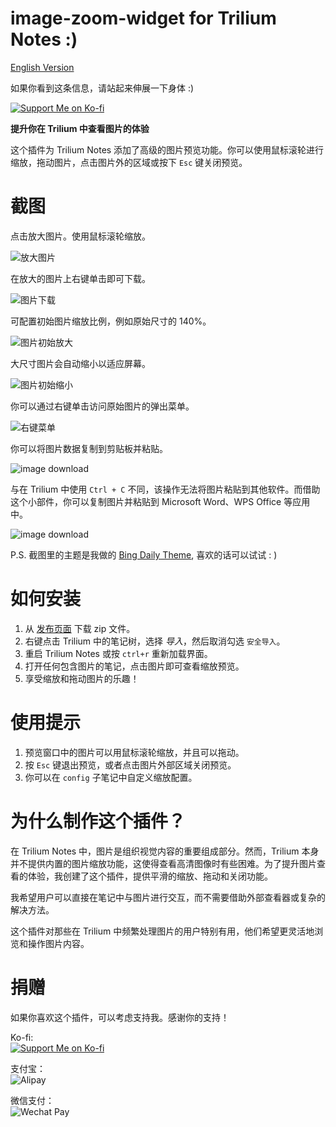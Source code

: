 # image-zoom-widget for Trilium Notes :)

[English Version](README.md)

如果你看到这条信息，请站起来伸展一下身体 :)

[![Support Me on Ko-fi](https://ko-fi.com/img/githubbutton_sm.svg)](https://ko-fi.com/nriver)

**提升你在 Trilium 中查看图片的体验**

这个插件为 Trilium Notes 添加了高级的图片预览功能。你可以使用鼠标滚轮进行缩放，拖动图片，点击图片外的区域或按下 `Esc` 键关闭预览。

# 截图

点击放大图片。使用鼠标滚轮缩放。

![放大图片](docs/image-zoom.webp)

在放大的图片上右键单击即可下载。

![图片下载](docs/image-download.webp)

可配置初始图片缩放比例，例如原始尺寸的 140%。  

![图片初始放大](docs/initial-zoom-in.webp)  

大尺寸图片会自动缩小以适应屏幕。  

![图片初始缩小](docs/initial-zoom-out.webp)  

你可以通过右键单击访问原始图片的弹出菜单。  

![右键菜单](docs/right-click-popup.webp)  

你可以将图片数据复制到剪贴板并粘贴。  

![image download](docs/copy-image.webp)  

与在 Trilium 中使用 `Ctrl + C` 不同，该操作无法将图片粘贴到其他软件。而借助这个小部件，你可以复制图片并粘贴到 Microsoft Word、WPS Office 等应用中。  

![image download](docs/copy-image-to-word.webp)

P.S. 截图里的主题是我做的 [Bing Daily Theme](https://github.com/Nriver/bing-daily-theme), 喜欢的话可以试试 : )

# 如何安装

1. 从 [发布页面](https://github.com/Nriver/image-zoom-widget/releases) 下载 zip 文件。
2. 右键点击 Trilium 中的笔记树，选择 *导入*，然后取消勾选 `安全导入`。
3. 重启 Trilium Notes 或按 `ctrl+r` 重新加载界面。
4. 打开任何包含图片的笔记，点击图片即可查看缩放预览。
5. 享受缩放和拖动图片的乐趣！

# 使用提示

1. 预览窗口中的图片可以用鼠标滚轮缩放，并且可以拖动。
2. 按 `Esc` 键退出预览，或者点击图片外部区域关闭预览。
3. 你可以在 `config` 子笔记中自定义缩放配置。

# 为什么制作这个插件？

在 Trilium Notes 中，图片是组织视觉内容的重要组成部分。然而，Trilium 本身并不提供内置的图片缩放功能，这使得查看高清图像时有些困难。为了提升图片查看的体验，我创建了这个插件，提供平滑的缩放、拖动和关闭功能。

我希望用户可以直接在笔记中与图片进行交互，而不需要借助外部查看器或复杂的解决方法。

这个插件对那些在 Trilium 中频繁处理图片的用户特别有用，他们希望更灵活地浏览和操作图片内容。

# 捐赠

如果你喜欢这个插件，可以考虑支持我。感谢你的支持！

Ko-fi:  
[![Support Me on Ko-fi](https://ko-fi.com/img/githubbutton_sm.svg)](https://ko-fi.com/nriver)

支付宝：  
![Alipay](https://github.com/Nriver/trilium-translation/raw/main/docs/alipay.png)

微信支付：  
![Wechat Pay](https://github.com/Nriver/trilium-translation/raw/main/docs/wechat_pay.png)
